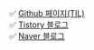 ✅ [Github 페이지(TIL)](https://jngsngjn.github.io)  
✅ [Tistory 블로그](https://jngsngjn.tistory.com)  
✅ [Naver 블로그](https://blog.naver.com/jngsngjn)
